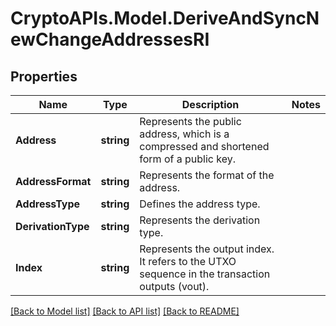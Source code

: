 # CryptoAPIs.Model.DeriveAndSyncNewChangeAddressesRI

## Properties

Name | Type | Description | Notes
------------ | ------------- | ------------- | -------------
**Address** | **string** | Represents the public address, which is a compressed and shortened form of a public key. | 
**AddressFormat** | **string** | Represents the format of the address. | 
**AddressType** | **string** | Defines the address type. | 
**DerivationType** | **string** | Represents the derivation type. | 
**Index** | **string** | Represents the output index. It refers to the UTXO sequence in the transaction outputs (vout). | 

[[Back to Model list]](../README.md#documentation-for-models) [[Back to API list]](../README.md#documentation-for-api-endpoints) [[Back to README]](../README.md)

